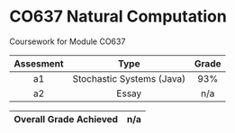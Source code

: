 # CO637 Natural Computation

Coursework for Module CO637

| Assesment | Type | Grade |
| :---: | :---: | :---: |
|a1|Stochastic Systems (Java)|93%|
|a2|Essay|n/a|

| Overall Grade Achieved | n/a |
| --- | --- |
